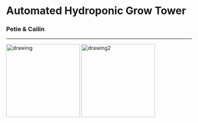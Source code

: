 # Automated Hydroponic Grow Tower
### Petie & Cailin
---
<img src="https://github.com/uaf-t3/Grow_Tower/raw/main/Assests/Untitled%20drawing.jpg" alt="drawing" width="200"/>
<img src="https://github.com/uaf-t3/Grow_Tower/raw/main/Assests/Grow%20Tower%20Wiring%20Diagram.jpg" alt="drawing2" width="200"/>
